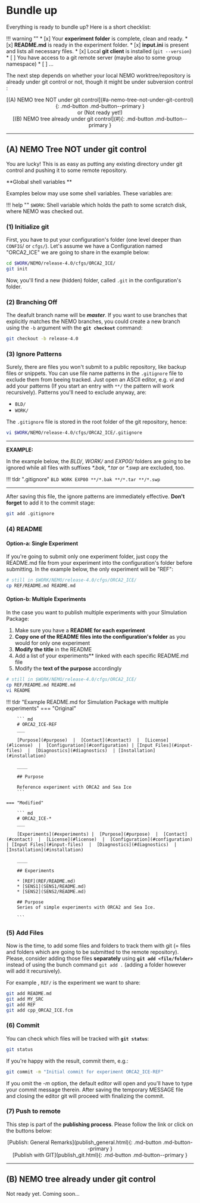# Bundle up

Everything is ready to bundle up? Here is a short checklist:

!!! warning ""
    * [x] Your **experiment folder** is complete, clean and ready.
    * [x] **README.md** is ready in the experiment folder.
    * [x] **input.ini** is present and lists all necessary files.
    * [x] Local **git client** is installed (`git --version`)
    * [ ] You have access to a git remote server (maybe also to some group namespace)
    * [ ] ...

The next step depends on whether your local NEMO worktree/repository is already under git control or not, though it might be under subversion control :

<center>[(A) NEMO tree NOT under git control](#a-nemo-tree-not-under-git-control){: .md-button .md-button--primary }</center>



<center>or (Not ready yet!)<br>[(B) NEMO tree already under git control](#){: .md-button .md-button--primary }</center>

------



## (A) NEMO Tree **NOT** under git control

You are lucky! This is as easy as putting any existing directory under git control and pushing it to some remote repository.

**Global shell variables **

Examples below may use some shell variables. These variables are:

!!! help ""
    `$WORK`: Shell variable which holds the path to some scratch disk, where NEMO was checked out.

### (1) Initialize git

First, you have to put your configuration's folder (one level deeper than `CONFIG`/ or `cfgs/`). Let's assume we have a Configuration named "ORCA2_ICE"  we are going to share in the example below:

```bash
cd $WORK/NEMO/release-4.0/cfgs/ORCA2_ICE/
git init
```

Now, you'll find a new (hidden) folder, called `.git` in the configuration's folder.

### (2) Branching Off

The deafult branch name will be ***master***. If you want to use branches that explicitly matches the NEMO branches, you could create a new branch using the `-b` argument with the **`git checkout`** command:

```bash
git checkout -b release-4.0
```



### (3) Ignore Patterns

Surely, there are files you won't submit to a public repository, like backup files or snippets. You can use file name patterns in the `.gitignore` file to exclude them from beeing tracked. Just open an ASCII editor, e.g. *vi* and add your patterns (If you start  an entry with `**/` the pattern will work recursively). Patterns you'll need to exclude anyway, are:

* `BLD/`
* `WORK/`

The `.gitignore` file is stored in the root folder of the git repository, hence:

```bash
vi $WORK/NEMO/release-4.0/cfgs/ORCA2_ICE/.gitignore
```

-----

**EXAMPLE:**

In the example below, the *BLD/*, *WORK/* and *EXP00/* folders are going to be ignored while all files with suffixes *\*.bak*, *\*.tar* or *\*.swp* are excluded, too.

!!! tldr ".gitignore"
	```
	BLD
	WORK
	EXP00
	**/*.bak
	**/*.tar
	**/*.swp
	```

-----

After saving this file, the ignore patterns are immediately effective. **Don't forget** to add it to the commit stage:

```bash
git add .gitignore
```



### (4) README

#### Option-a: Single Experiment

If you're going to submit only one experiment folder, just copy the README.md file from your experiment into the configuration's folder before submitting. In the example below, the only experiment will be "REF":

```bash
# still in $WORK/NEMO/release-4.0/cfgs/ORCA2_ICE/
cp REF/README.md README.md
```



#### Option-b: Multiple Experiments

In the case you want to publish multiple experiments with your SImulation Package:

1. Make sure you have a **README for each experiment**
2. **Copy one of the README files into the configuration's folder** as you would for only one experiment 
3. **Modify the title** in the README
4. Add a list of your experiments** linked with each specific README.md file
5. Modify the **text of the purpose** accordingly

```bash
# still in $WORK/NEMO/release-4.0/cfgs/ORCA2_ICE/
cp REF/README.md README.md
vi README
```
!!! tldr "Example README.md for Simulation Package with multiple experiments"
    === "Original"

        ``` md
        # ORCA2_ICE-REF
        ___
    
        [Purpose](#purpose)  |  [Contact](#contact)  |  [License](#license)  |  [Configuration](#configuration) | [Input Files](#input-files)  |  [Diagnostics](#diagnostics)  | [Installation](#installation)
    
        ____
    
        ## Purpose
        
        Reference experiment with ORCA2 and Sea Ice
        ```
    
    === "Modified"
    
        ``` md
        # ORCA2_ICE-*
        ___
    
        [Experiments](#experiments) |  [Purpose](#purpose)  |  [Contact](#contact)  |  [License](#license)  |  [Configuration](#configuration) | [Input Files](#input-files)  |  [Diagnostics](#diagnostics)  | [Installation](#installation)
    
        ____
    
        ## Experiments
    
        * [REF](REF/README.md)
        * [SENS1](SENS1/README.md)
        * [SENS2](SENS2/README.md)
    
        ## Purpose
    	Series of simple experiments with ORCA2 and Sea Ice.
    	
        ```



### (5) Add Files

Now is the time, to add some files and folders to track them with git (= files and folders which are going to be submitted to the remote repository). Please, consider adding those files **separately** using **`git add <file/folder>`** instead of using the bunch command `git add .` (adding a folder however will add it recursively). 

For example , `REF/` is the experiment we want to share:

```bash
git add README.md
git add MY_SRC
git add REF
git add cpp_ORCA2_ICE.fcm
```



### (6) Commit

You can check which files will be tracked with **`git status`**:

```bash
git status
```

If you're happy with the result, commit them, e.g.:

```bash
git commit -m "Initial commit for experiment ORCA2_ICE-REF"
```

If you omit the *-m* option, the default editor will open and you'll have to type your commit message therein. After saving the temporary MESSAGE file and closing the editor git will proceed with finalizing the commit.

### (7) Push to remote

This step is part of the **publishing process**. Please follow the link or click on the buttons below:

<center>[Publish: General Remarks](publish_general.html){: .md-button .md-button--primary }</center>

<center>[Publish with GIT](publish_git.html){: .md-button .md-button--primary }</center>



-----

## (B) NEMO tree already under git control

Not ready yet. Coming soon...
